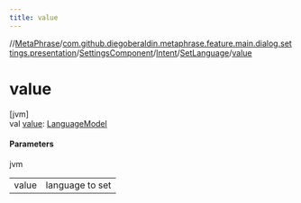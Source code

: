 ```yaml
---
title: value
---
```

//[MetaPhrase](../../../../../index.html)/[com.github.diegoberaldin.metaphrase.feature.main.dialog.settings.presentation](../../../index.html)/[SettingsComponent](../../index.html)/[Intent](../index.html)/[SetLanguage](index.html)/[value](value.html)



# value



[jvm]\
val [value](value.html): [LanguageModel](../../../../com.github.diegoberaldin.metaphrase.domain.language.data/-language-model/index.html)



#### Parameters


jvm

| | |
|---|---|
| value | language to set |




